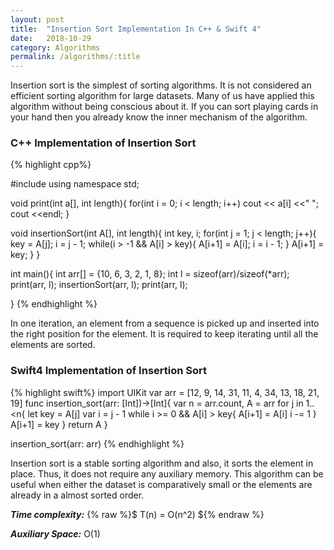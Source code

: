 ```yaml
---
layout: post
title:  "Insertion Sort Implementation In C++ & Swift 4"
date:   2018-10-29
category: Algorithms
permalink: /algorithms/:title
---
```


Insertion sort is the simplest of sorting algorithms. It is not considered
an efficient sorting algorithm for large datasets. Many of us have applied this algorithm
without being conscious about it. If you can sort playing cards in your
hand then you already know the inner mechanism of the algorithm.

### C++ Implementation of Insertion Sort
{% highlight cpp%}

#include<iostream>
using namespace std;

void print(int a[], int length){
    for(int i = 0; i < length; i++)
        cout << a[i] <<" ";
    cout <<endl;
}

void insertionSort(int A[], int length){
    int key, i;
    for(int j = 1; j < length; j++){
        key = A[j];
        i = j - 1;
        while(i > -1 && A[i] > key){
            A[i+1] = A[i];
            i = i - 1;
        }
        A[i+1] = key;
    }
}

int main(){
    int arr[] = {10, 6, 3, 2, 1, 8};
    int l = sizeof(arr)/sizeof(*arr);
    print(arr, l);
    insertionSort(arr, l);
    print(arr, l);

}
{% endhighlight %}


In one iteration, an element from a sequence is picked up and inserted into the
right position for the element. It is required to keep iterating until all the elements
are sorted.


### Swift4 Implementation of Insertion Sort
{% highlight swift%}
import UIKit
var arr = [12, 9, 14, 31, 11, 4, 34, 13, 18, 21, 19]
func insertion_sort(arr: [Int])->[Int]{
    var n = arr.count, A = arr
    for j in 1..<n{
        let key = A[j]
        var i = j - 1
        while i >= 0 && A[i] > key{
            A[i+1] = A[i]
            i -= 1
        }
        A[i+1] = key
    }
    return A
}

insertion_sort(arr: arr)
{% endhighlight %}

Insertion sort is a stable sorting algorithm and also, it sorts the element
in place. Thus, it does not require any auxiliary memory. This algorithm can be
useful when either the dataset is comparatively small or the elements are already
in a almost sorted order.

***Time complexity:*** {% raw %}$ T(n) = O(n^2) ${% endraw %}

***Auxiliary Space:*** O(1)
